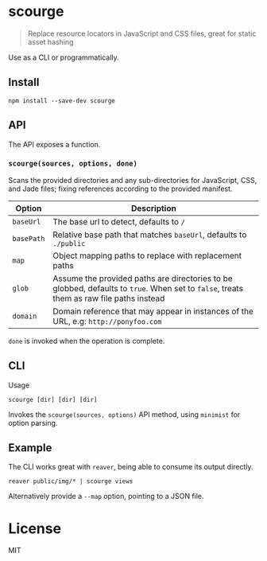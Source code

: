 # scourge

> Replace resource locators in JavaScript and CSS files, great for static asset hashing

Use as a CLI or programmatically.

## Install

```shell
npm install --save-dev scourge
```

## API

The API exposes a function.

### `scourge(sources, options, done)`

Scans the provided directories and any sub-directories for JavaScript, CSS, and Jade files; fixing references according to the provided manifest.

Option     | Description
-----------|--------------
`baseUrl`  | The base url to detect, defaults to `/`
`basePath` | Relative base path that matches `baseUrl`, defaults to `./public`
`map`      | Object mapping paths to replace with replacement paths
`glob`     | Assume the provided paths are directories to be globbed, defaults to `true`. When set to `false`, treats them as raw file paths instead
`domain`   | Domain reference that may appear in instances of the URL, e.g: `http://ponyfoo.com`

`done` is invoked when the operation is complete.

## CLI

Usage

```shell
scourge [dir] [dir] [dir]
```

Invokes the `scourge(sources, options)` API method, using `minimist` for option parsing.

## Example

The CLI works great with `reaver`, being able to consume its output directly.

```shell
reaver public/img/* | scourge views
```

Alternatively provide a `--map` option, pointing to a JSON file.

# License

MIT
